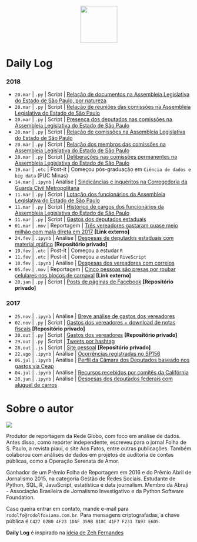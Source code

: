 <p align="center"><img src="http://simpleicon.com/wp-content/uploads/Calendar-1.png" alt="" width="100" /></p>

# Daily Log

### 2018

* `20.mar` | `.py` | Script | [Relação de documentos na Assembleia Legislativa do Estado de São Paulo, por natureza](https://github.com/rodolfo-viana/dailylog/blob/master/scripts/alesp_natureza_doc.py)
* `20.mar` | `.py` | Script | [Relação de reuniões das comissões na Assembleia Legislativa do Estado de São Paulo](https://github.com/rodolfo-viana/dailylog/blob/master/scripts/alesp_comissao_permanente_reuniao.py)
* `20.mar` | `.py` | Script | [Presença dos deputados nas comissões na Assembleia Legislativa do Estado de São Paulo](https://github.com/rodolfo-viana/dailylog/blob/master/scripts/alesp_comissao_permanente_presenca.py)
* `20.mar` | `.py` | Script | [Relação de comissões na Assembleia Legislativa do Estado de São Paulo](https://github.com/rodolfo-viana/dailylog/blob/master/scripts/alesp_comissao.py)
* `20.mar` | `.py` | Script | [Relação dos membros das comissões na Assembleia Legislativa do Estado de São Paulo](https://github.com/rodolfo-viana/dailylog/blob/master/scripts/alesp_comissao_membro.py)
* `20.mar` | `.py` | Script | [Deliberações nas comissões permanentes na Assembleia Legislativa do Estado de São Paulo](https://github.com/rodolfo-viana/dailylog/blob/master/scripts/alesp_comissao_permanente_deliberacao.py)
* `19.mar` | `.etc` | Post-it | Começou pós-graduação em `Ciência de dados e big data` (PUC Minas)
* `14.mar` | `.ipynb` | Análise | [Sindicâncias e inquéritos na Corregedoria da Guarda Civil Metropolitana](https://github.com/rodolfo-viana/dailylog/blob/master/notebooks/2018-03-14-gcm_processos_administrativos.ipynb)
* `11.mar` | `.py` | Script | [Lotação dos funcionários da Assembleia Legislativa do Estado de São Paulo](https://github.com/rodolfo-viana/dailylog/blob/master/scripts/alesp_funcionario_lotacao.py)
* `11.mar` | `.py` | Script | [Histórico de cargos dos funcionários da Assembleia Legislativa do Estado de São Paulo](https://github.com/rodolfo-viana/dailylog/blob/master/scripts/alesp_funcionario_cargo.py)
* `11.mar` | `.py` | Script | [Gastos dos deputados estaduais](https://github.com/rodolfo-viana/dailylog/blob/master/scripts/alesp_deputado_gasto.py)
* `01.mar` | `.mov` | Reportagem | [Três vereadores gastaram quase meio milhão com mala direta em 2017](https://globoplay.globo.com/v/6543894/programa/) **[Link externo]**
* `24.fev` | `.ipynb` | Análise | [Despesas de deputados estaduais com material gráfico](https://github.com/rodolfo-viana/globo/blob/master/analises/alesp/2018-02-24-gastos-deputados-sp.ipynb) **[Repositório privado]**
* `19.fev` | `.etc` | Post-it | Começou a estudar `R`
* `11.fev` | `.etc` | Post-it | Começou a estudar `RiveScript`
* `10.fev` | `.ipynb` | Análise | [Despesas dos vereadores com correios](https://github.com/rodolfo-viana/dailylog/blob/master/notebooks/2018-02-24-vereadores_correios.ipynb)
* `05.fev` | `.mov` | Reportagem | [Cinco pessoas são presas por roubar celulares nos blocos de carnaval](https://globoplay.globo.com/v/6477808/programa/) **[Link externo]**
* `20.jan` | `.py` | Script | [Posts de páginas de Facebook](https://github.com/rodolfo-viana/globo/tree/master/scripts/fb_scraper) **[Repositório privado]**

### 2017

* `25.nov` | `.ipynb` | Análise | [Breve análise de gastos dos vereadores](https://github.com/rodolfo-viana/dailylog/blob/master/notebooks/2017-11-25-porcentagem_gastos_vereadores_sp.ipynb)
* `02.nov` | `.py` | Script | [Gastos dos vereadores + download de notas fiscais](https://github.com/rodolfo-viana/globo/blob/master/scripts/gastos-camara-sp/vereadores_sp_gastos_v2.py) **[Repositório privado]**
* `30.out` | `.py` | Script | [Gastos dos vereadores](https://github.com/rodolfo-viana/globo/blob/master/scripts/gastos-camara-sp/vereadores_sp_gastos_v1.py) **[Repositório privado]**
* `29.out` | `.py` | Script | [Tweets por hashtag](https://github.com/rodolfo-viana/dailylog/blob/master/scripts/twitter_hashtag_scraping.py)
* `28.out` | `.js` | Script | [Site pessoal](https://github.com/rodolfo-viana/rodolfo-viana.github.io) **[Repositório privado]**
* `22.ago` | `.ipynb` | Análise | [Ocorrências registradas no SP156](https://github.com/rodolfo-viana/dailylog/blob/master/notebooks/2017-08-22-atendimentos_sp156.ipynb)
* `06.jul` | `.ipynb` | Análise | [Perfil da Câmara dos Deputados baseado nos gastos via Ceap](https://github.com/rodolfo-viana/dailylog/blob/master/notebooks/2017-07-06-profile_on_congresspersons.ipynb)
* `04.jul` | `.ipynb` | Análise | [Recursos recebidos por comitês da Califórnia](https://github.com/rodolfo-viana/dailylog/blob/master/notebooks/2017-07-04-supporting_vs_opposing.ipynb)
* `20.jun` | `.ipynb` | Análise | [Despesas dos deputados federais com aluguel de carros](https://github.com/rodolfo-viana/dailylog/blob/master/notebooks/2017-06-20-expenses_on_car_rental.ipynb)

# Sobre o autor

![](https://media.licdn.com/media/AAMAAgDGAAwAAQAAAAAAAA4rAAAAJDM0YjYxMTY3LWJlZWItNDhkNC1iYzUxLTg0MWNkMGM5OWZiYQ.jpg)

Produtor de reportagem da Rede Globo, com foco em análise de dados. Antes disso, como repórter independente, escreveu para o jornal Folha de S. Paulo, a revista piauí, o site Aos Fatos, entre outras publicações. Também colaborou com análises de dados em projetos de auditoria de contas públicas, como a Operação Serenata de Amor.

Ganhador de um Prêmio Folha de Reportagem em 2016 e do Prêmio Abril de Jornalismo 2015, na categoria Gestão de Redes Sociais. Estudante de Python, SQL, R, JavaScript, estatística e data journalism. Membro da Abraji - Associação Brasileira de Jornalismo Investigativo e da Python Software Foundation.

Caso queira entrar em contato, mande e-mail para `rodolfo@rodolfoviana.com.br`. Para mensagens criptografadas, a chave pública é `C427 02B0 4F23 1DAF 359B 818C 41F7 F231 7A93 E6D5`.

**Daily Log** é inspirado na [ideia de Zeh Fernandes](https://github.com/zehfernandes/dailylog/)
